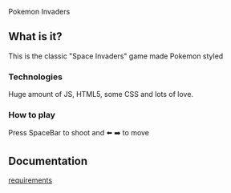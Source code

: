 Pokemon Invaders

## What is it?

This is the classic "Space Invaders" game made Pokemon styled

### Technologies

Huge amount of JS, HTML5, some CSS and lots of love.

### How to play

Press SpaceBar to shoot and
⬅️ ➡️ to move

## Documentation

[requirements](./docs/readme.md)
